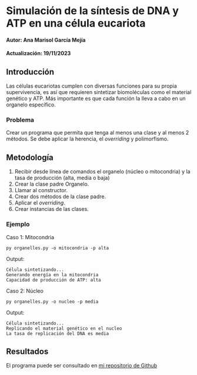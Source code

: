 # Simulación de la síntesis de DNA y ATP en una célula eucariota

#### Autor: Ana Marisol García Mejía
#### Actualización: 19/11/2023

## Introducción
Las células eucariotas cumplen con diversas funciones para su propia supervivencia, es así que requieren sintetizar biomoléculas como el material genético y ATP. Más importante es que cada función la lleva a cabo en un organelo específico.

### Problema
Crear un programa que permita que tenga al menos una clase y al menos 2 métodos. Se debe aplicar la herencia, el _overriding_ y polimorfismo.

## Metodología
1.  Recibir desde línea de comandos el organelo (núcleo o mitocondria) y la tasa de producción (alta, media o baja)
2. Crear la clase padre Organelo. 
3. Llamar al constructor. 
4. Crear dos métodos de la clase padre.
5. Aplicar el _overriding_.
6. Crear instancias de las clases.

### Ejemplo 
Caso 1: Mitocondria
```
py organelles.py -o mitocondria -p alta
```

Output:
```
Célula sintetizando...
Generando energía en la mitocondria
Capacidad de producción de ATP: alta

```

Caso 2: Núcleo 
```
py organelles.py -o nucleo -p media
```


Output: 
```
Célula sintetizando...
Replicando el material genético en el nucleo
La tasa de replicación del DNA es media

```
## Resultados
El programa puede ser consultado en [mi repositorio de Github](https://github.com/anagarme/PythonI/tree/24e9d5e920b612eeefb8c1194192275ecfc0540b/PythonClass/Organelle)
